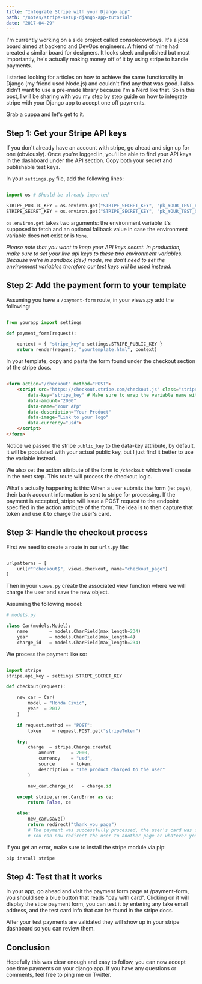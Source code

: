 ```yaml
---
title: "Integrate Stripe with your Django app"
path: "/notes/stripe-setup-django-app-tutorial"
date: "2017-04-29"
---
```


I'm currently working on a side project called consolecowboys. It's a jobs board
aimed at backend and DevOps engineers. A friend of mine had created a similar
board for designers. It looks sleek and polished but most importantly, he's
actually making money off of it by using stripe to handle payments.

I started looking for articles on how to achieve the same functionality in Django
(my friend used Node.js) and couldn't find any that was good. I also didn't want
to use a pre-made library because I'm a Nerd like that. So in this post, I will
be sharing with you my step by step guide on how to integrate stripe with your
Django app to accept one off payments.

Grab a cuppa and let's get to it.

## Step 1: Get your Stripe API keys
If you don't already have an account with stripe, go ahead and sign up for one
(obviously). Once you're logged in, you'll be able to find your API keys in the
dashboard under the API section. Copy both your secret and publishable test
keys.

In your `settings.py` file, add the following lines:

```python

import os # Should be already imported

STRIPE_PUBLIC_KEY = os.environ.get("STRIPE_SECRET_KEY", "pk_YOUR_TEST_PUBLIC_KEY")
STRIPE_SECRET_KEY = os.environ.get("STRIPE_SECRET_KEY", "pk_YOUR_TEST_SECRET_KEY")

```
`os.environ.get` takes two arguments: the environment variable it's supposed to
fetch and an optional fallback value in case the environment variable does not
exist or is `None`.

*Please note that you want to keep your API keys secret. In production, make
sure to set your live api keys to these two environment variables.
Because we're in sandbox (dev) mode, we don't need to set the environment
variables therefore our test keys will be used instead.*

## Step 2: Add the payment form to your template

Assuming you have a `/payment-form` route, in your views.py add the following:

```python

from yourapp import settings

def payment_form(request):

    context = { "stripe_key": settings.STRIPE_PUBLIC_KEY }
    return render(request, "yourtemplate.html", context)

```

In your template, copy and paste the form found under the checkout section of
the stripe docs.

```html

<form action="/checkout" method="POST">
    <script src="https://checkout.stripe.com/checkout.js" class="stripe-button"
        data-key="stripe_key" # Make sure to wrap the variable name with double {}
        data-amount="2000"
        data-name="Your APp"
        data-description="Your Product"
        data-image="Link to your logo"
        data-currency="usd">
    </script>
</form>

```

Notice we passed the stripe `public_key` to the data-key attribute, by default,
it will be populated with your actual public key, but I just find it better to
use the variable instead.

We also set the action attribute of the form to `/checkout` which we'll create
in the next step. This route will process the checkout logic.

What's actually happening is this: When a user submits the form (ie: pays), their
bank account information is sent to stripe for processing. If the payment is
accepted, stripe will issue a POST request to the endpoint specified in the
action attribute of the form.
The idea is to then capture that token and use it to charge the user's card.

## Step 3: Handle the checkout process

First we need to create a route in our `urls.py` file:

```python

urlpatterns = [
    url(r"^checkout$", views.checkout, name="checkout_page")
]

```

Then in your `views.py` create the associated view function where we will charge
the user and save the new object.

Assuming the following model:

```python
# models.py

class Car(models.Model):
    name        = models.CharField(max_length=234)
    year        = models.CharField(max_length=4)
    charge_id   = models.CharField(max_length=234)

```

We process the payment like so:

```python

import stripe
stripe.api_key = settings.STRIPE_SECRET_KEY

def checkout(request):

    new_car = Car(
        model = "Honda Civic",
        year  = 2017
    )

    if request.method == "POST":
        token    = request.POST.get("stripeToken")

    try:
        charge  = stripe.Charge.create(
            amount      = 2000,
            currency    = "usd",
            source      = token,
            description = "The product charged to the user"
        )

        new_car.charge_id   = charge.id

    except stripe.error.CardError as ce:
        return False, ce

    else:
        new_car.save()
        return redirect("thank_you_page")
        # The payment was successfully processed, the user's card was charged.
        # You can now redirect the user to another page or whatever you want

```

If you get an error, make sure to install the stripe module via pip:

```bash
pip install stripe
```

## Step 4: Test that it works

In your app, go ahead and visit the payment form page at /payment-form, you
should see a blue button that reads "pay with card".
Clicking on it will display the stipe payment form, you can test it by entering
any fake email address, and the test card info that can be found in the stripe
docs.

After your test payments are validated they will show up in your stripe
dashboard so you can review them.

## Conclusion

Hopefully this was clear enough and easy to follow, you can now accept one time
payments on your django app. If you have any questions or comments, feel free to
ping me on Twitter.

